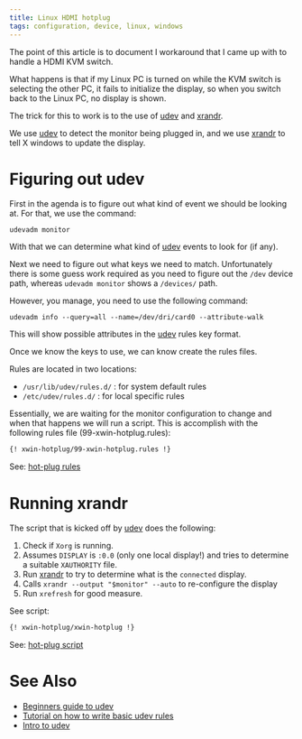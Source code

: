 ```yaml
---
title: Linux HDMI hotplug
tags: configuration, device, linux, windows
---
```


The point of this article is to document I workaround that I came
up with to handle a HDMI KVM switch.

What happens is that if my Linux PC is turned on while the KVM switch
is selecting the other PC, it fails to initialize the display, so
when you switch back to the Linux PC, no display is shown.

The trick for this to work is to the use of [udev][udev] and [xrandr][xrandr].

We use [udev][udev] to detect the monitor being plugged in, and we use
[xrandr][xrandr] to tell X windows to update the display.

# Figuring out udev

First in the agenda is to figure out what kind of event we should
be looking at.  For that, we use the command:

```
udevadm monitor
```

With that we can determine what kind of [udev][udev] events to look
for (if any).

Next we need to figure out what keys we need to match.  Unfortunately
there is some guess work required as you need to figure out the `/dev`
device path, whereas `udevadm monitor` shows a `/devices/` path.

However, you manage, you need to use the following command:

```
udevadm info --query=all --name=/dev/dri/card0 --attribute-walk
```

This will show possible attributes in the [udev][udev] rules key
format.

Once we know the keys to use, we can know create the rules files.

Rules are located in two locations:

* `/usr/lib/udev/rules.d/` : for system default rules
* `/etc/udev/rules.d/` : for local specific rules

Essentially, we are waiting for the monitor configuration to change
and when that happens we will run a script. This is accomplish with
the following rules file (99-xwin-hotplug.rules):

```bash
{! xwin-hotplug/99-xwin-hotplug.rules !}

```
See: [hot-plug rules](https://github.com/alejandroliu/0ink.net/tree/master/snippets/xwin-hotplug/99-xwin-hotplug.rules)

# Running xrandr

The script that is kicked off by [udev][udev] does the following:

1. Check if `Xorg` is running.
2. Assumes `DISPLAY` is `:0.0` (only one local display!) and tries to
   determine a suitable `XAUTHORITY` file.
3. Run [xrandr][xrandr] to try to determine what is the `connected`
   display.
4. Calls `xrandr --output "$monitor" --auto` to re-configure the display
5. Run `xrefresh` for good measure.

See script:

```bash
{! xwin-hotplug/xwin-hotplug !}
```
See: [hot-plug script](https://github.com/alejandroliu/0ink.net/tree/master/snippets/xwin-hotplug/xwin-hotplug/xwin-hotplug)


# See Also

* [Beginners guide to udev](https://www.thegeekdiary.com/beginners-guide-to-udev-in-linux/)
* [Tutorial on how to write basic udev rules](https://linuxconfig.org/tutorial-on-how-to-write-basic-udev-rules-in-linux)
* [Intro to udev](https://opensource.com/article/18/11/udev)

[udev]: https://wiki.debian.org/udev
[xrandr]: https://xorg-team.pages.debian.net/xorg/howto/use-xrandr.html


